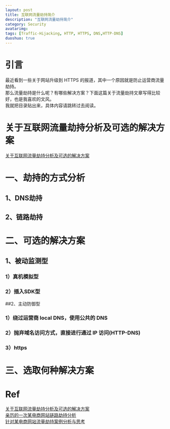 ```yaml
---
layout: post
title: 互联网流量劫持简介
description: "互联网流量劫持简介"
category: Security
avatarimg:
tags: [Traffic-Hijacking, HTTP, HTTPS, DNS,HTTP-DNS]
duoshuo: true
---
```


# 引言
最近看到一些关于网站升级到 HTTPS 的报道，其中一个原因就是防止运营商流量劫持。  
那么流量劫持是什么呢？有哪些解决方案？下面这篇关于流量劫持文章写得比较好，也是我喜欢的文风。  
我就把目录贴出来，具体内容请跳转过去阅读。

# 关于互联网流量劫持分析及可选的解决方案

[关于互联网流量劫持分析及可选的解决方案](http://www.jianshu.com/p/eff9553c8b64#)

# 一、劫持的方式分析  

## 1、DNS劫持

## 2、链路劫持

# 二、可选的解决方案

## 1、被动监测型

### 1）真机模拟型

###  2）插入SDK型

##2、主动防御型

### 1）绕过运营商 local DNS，使用公共的 DNS

### 2）抛弃域名访问方式，直接进行通过 IP 访问(HTTP-DNS)

### 3）https

# 三、选取何种解决方案

# Ref
[关于互联网流量劫持分析及可选的解决方案](http://www.jianshu.com/p/eff9553c8b64#)  
[亲历的一次某电商网站链路劫持分析](http://www.jianshu.com/p/0397a89057a9)  
[针对某电商网站流量劫持案例分析与思考](http://www.freebuf.com/vuls/62561.html)  
